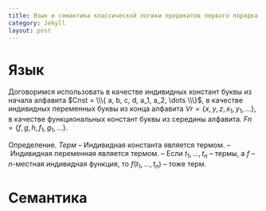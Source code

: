 ```yaml
---
title: Язык и семантика классической логики предикатов первого порядка
category: Jekyll
layout: post
---
```


# Язык

Договоримся использовать в качестве индивидных констант буквы из начала алфавита $Cnst = \\\{ a, b, c, d, a_1, a_2, \dots \\\}$, в качестве индивидных переменных буквы из конца алфавита $Vr =\{x, y, z, x_1, y_1, \dots \}$, в качестве функциональных констант буквы из середины алфавита. $Fn = \{f, g, h, f_1, g_1, \dots \}$.


Определение. *Терм*
– Индивидная константа является термом.
– Индивидная переменная является термом.
– Если $t_1, \dots, t_n$ – термы, а  $f$ – $n$-местная индивидная функция, то $f(t_1, \dots, t_n)$ – тоже терм.

# Семантика
